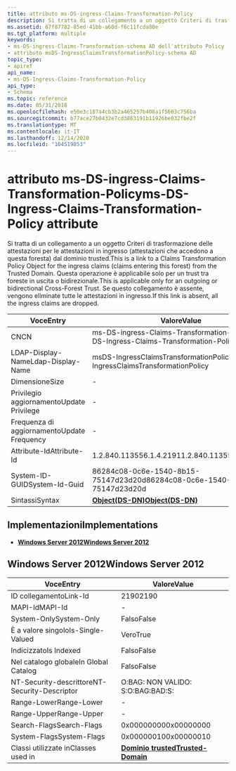 ```yaml
---
title: attributo ms-DS-ingress-Claims-Transformation-Policy
description: Si tratta di un collegamento a un oggetto Criteri di trasformazione delle attestazioni per le attestazioni in ingresso (attestazioni che accedono a questa foresta) dal dominio trusted.
ms.assetid: 67f87782-85ed-41bb-a60d-f6c11fcda80e
ms.tgt_platform: multiple
keywords:
- ms-DS-ingress-Claims-Transformation-schema AD dell'attributo Policy
- attributo msDS-IngressClaimsTransformationPolicy-schema AD
topic_type:
- apiref
api_name:
- ms-DS-Ingress-Claims-Transformation-Policy
api_type:
- Schema
ms.topic: reference
ms.date: 05/31/2018
ms.openlocfilehash: e50e3c187a4cb3b2a465257b408a1f5603c756ba
ms.sourcegitcommit: b77ace27b0432e7cd3863191b11926be032fbe2f
ms.translationtype: MT
ms.contentlocale: it-IT
ms.lasthandoff: 12/14/2020
ms.locfileid: "104519853"
---
```

# <a name="ms-ds-ingress-claims-transformation-policy-attribute"></a><span data-ttu-id="96d9b-105">attributo ms-DS-ingress-Claims-Transformation-Policy</span><span class="sxs-lookup"><span data-stu-id="96d9b-105">ms-DS-Ingress-Claims-Transformation-Policy attribute</span></span>

<span data-ttu-id="96d9b-106">Si tratta di un collegamento a un oggetto Criteri di trasformazione delle attestazioni per le attestazioni in ingresso (attestazioni che accedono a questa foresta) dal dominio trusted.</span><span class="sxs-lookup"><span data-stu-id="96d9b-106">This is a link to a Claims Transformation Policy Object for the ingress claims (claims entering this forest) from the Trusted Domain.</span></span> <span data-ttu-id="96d9b-107">Questa operazione è applicabile solo per un trust tra foreste in uscita o bidirezionale.</span><span class="sxs-lookup"><span data-stu-id="96d9b-107">This is applicable only for an outgoing or bidirectional Cross-Forest Trust.</span></span> <span data-ttu-id="96d9b-108">Se questo collegamento è assente, vengono eliminate tutte le attestazioni in ingresso.</span><span class="sxs-lookup"><span data-stu-id="96d9b-108">If this link is absent, all the ingress claims are dropped.</span></span>



| <span data-ttu-id="96d9b-109">Voce</span><span class="sxs-lookup"><span data-stu-id="96d9b-109">Entry</span></span> | <span data-ttu-id="96d9b-110">Valore</span><span class="sxs-lookup"><span data-stu-id="96d9b-110">Value</span></span> |
|-------------------|--------------------------------------------|
| <span data-ttu-id="96d9b-111">CN</span><span class="sxs-lookup"><span data-stu-id="96d9b-111">CN</span></span>                | <span data-ttu-id="96d9b-112">ms-DS-ingress-Claims-Transformation-Policy</span><span class="sxs-lookup"><span data-stu-id="96d9b-112">ms-DS-Ingress-Claims-Transformation-Policy</span></span> |
| <span data-ttu-id="96d9b-113">LDAP-Display-Name</span><span class="sxs-lookup"><span data-stu-id="96d9b-113">Ldap-Display-Name</span></span> | <span data-ttu-id="96d9b-114">msDS-IngressClaimsTransformationPolicy</span><span class="sxs-lookup"><span data-stu-id="96d9b-114">msDS-IngressClaimsTransformationPolicy</span></span>     |
| <span data-ttu-id="96d9b-115">Dimensione</span><span class="sxs-lookup"><span data-stu-id="96d9b-115">Size</span></span>              | \-                                         |
| <span data-ttu-id="96d9b-116">Privilegio aggiornamento</span><span class="sxs-lookup"><span data-stu-id="96d9b-116">Update Privilege</span></span>  | \-                                         |
| <span data-ttu-id="96d9b-117">Frequenza di aggiornamento</span><span class="sxs-lookup"><span data-stu-id="96d9b-117">Update Frequency</span></span>  | \-                                         |
| <span data-ttu-id="96d9b-118">Attribute-Id</span><span class="sxs-lookup"><span data-stu-id="96d9b-118">Attribute-Id</span></span>      | <span data-ttu-id="96d9b-119">1.2.840.113556.1.4.2191</span><span class="sxs-lookup"><span data-stu-id="96d9b-119">1.2.840.113556.1.4.2191</span></span>                    |
| <span data-ttu-id="96d9b-120">System-ID-GUID</span><span class="sxs-lookup"><span data-stu-id="96d9b-120">System-Id-Guid</span></span>    | <span data-ttu-id="96d9b-121">86284c08-0c6e-1540-8b15-75147d23d20d</span><span class="sxs-lookup"><span data-stu-id="96d9b-121">86284c08-0c6e-1540-8b15-75147d23d20d</span></span>       |
| <span data-ttu-id="96d9b-122">Sintassi</span><span class="sxs-lookup"><span data-stu-id="96d9b-122">Syntax</span></span>            | [<span data-ttu-id="96d9b-123">**Object(DS-DN)**</span><span class="sxs-lookup"><span data-stu-id="96d9b-123">**Object(DS-DN)**</span></span>](s-object-ds-dn.md)    |



## <a name="implementations"></a><span data-ttu-id="96d9b-124">Implementazioni</span><span class="sxs-lookup"><span data-stu-id="96d9b-124">Implementations</span></span>

-   [<span data-ttu-id="96d9b-125">**Windows Server 2012**</span><span class="sxs-lookup"><span data-stu-id="96d9b-125">**Windows Server 2012**</span></span>](#windows-server-2012)

## <a name="windows-server-2012"></a><span data-ttu-id="96d9b-126">Windows Server 2012</span><span class="sxs-lookup"><span data-stu-id="96d9b-126">Windows Server 2012</span></span>



| <span data-ttu-id="96d9b-127">Voce</span><span class="sxs-lookup"><span data-stu-id="96d9b-127">Entry</span></span> | <span data-ttu-id="96d9b-128">Valore</span><span class="sxs-lookup"><span data-stu-id="96d9b-128">Value</span></span> |
|------------------------|------------------------------------------------------|
| <span data-ttu-id="96d9b-129">ID collegamento</span><span class="sxs-lookup"><span data-stu-id="96d9b-129">Link-Id</span></span>                | <span data-ttu-id="96d9b-130">2190</span><span class="sxs-lookup"><span data-stu-id="96d9b-130">2190</span></span>                                                 |
| <span data-ttu-id="96d9b-131">MAPI-Id</span><span class="sxs-lookup"><span data-stu-id="96d9b-131">MAPI-Id</span></span>                | \-                                                   |
| <span data-ttu-id="96d9b-132">System-Only</span><span class="sxs-lookup"><span data-stu-id="96d9b-132">System-Only</span></span>            | <span data-ttu-id="96d9b-133">Falso</span><span class="sxs-lookup"><span data-stu-id="96d9b-133">False</span></span>                                                |
| <span data-ttu-id="96d9b-134">È a valore singolo</span><span class="sxs-lookup"><span data-stu-id="96d9b-134">Is-Single-Valued</span></span>       | <span data-ttu-id="96d9b-135">Vero</span><span class="sxs-lookup"><span data-stu-id="96d9b-135">True</span></span>                                                 |
| <span data-ttu-id="96d9b-136">Indicizzato</span><span class="sxs-lookup"><span data-stu-id="96d9b-136">Is Indexed</span></span>             | <span data-ttu-id="96d9b-137">Falso</span><span class="sxs-lookup"><span data-stu-id="96d9b-137">False</span></span>                                                |
| <span data-ttu-id="96d9b-138">Nel catalogo globale</span><span class="sxs-lookup"><span data-stu-id="96d9b-138">In Global Catalog</span></span>      | <span data-ttu-id="96d9b-139">Falso</span><span class="sxs-lookup"><span data-stu-id="96d9b-139">False</span></span>                                                |
| <span data-ttu-id="96d9b-140">NT-Security-descrittore</span><span class="sxs-lookup"><span data-stu-id="96d9b-140">NT-Security-Descriptor</span></span> | <span data-ttu-id="96d9b-141">O:BAG: NON VALIDO: S:</span><span class="sxs-lookup"><span data-stu-id="96d9b-141">O:BAG:BAD:S:</span></span>                                         |
| <span data-ttu-id="96d9b-142">Range-Lower</span><span class="sxs-lookup"><span data-stu-id="96d9b-142">Range-Lower</span></span>            | \-                                                   |
| <span data-ttu-id="96d9b-143">Range-Upper</span><span class="sxs-lookup"><span data-stu-id="96d9b-143">Range-Upper</span></span>            | \-                                                   |
| <span data-ttu-id="96d9b-144">Search-Flags</span><span class="sxs-lookup"><span data-stu-id="96d9b-144">Search-Flags</span></span>           | <span data-ttu-id="96d9b-145">0x00000000</span><span class="sxs-lookup"><span data-stu-id="96d9b-145">0x00000000</span></span>                                           |
| <span data-ttu-id="96d9b-146">System-Flags</span><span class="sxs-lookup"><span data-stu-id="96d9b-146">System-Flags</span></span>           | <span data-ttu-id="96d9b-147">0x00000010</span><span class="sxs-lookup"><span data-stu-id="96d9b-147">0x00000010</span></span>                                           |
| <span data-ttu-id="96d9b-148">Classi utilizzate in</span><span class="sxs-lookup"><span data-stu-id="96d9b-148">Classes used in</span></span>        | [<span data-ttu-id="96d9b-149">**Dominio trusted**</span><span class="sxs-lookup"><span data-stu-id="96d9b-149">**Trusted-Domain**</span></span>](c-trusteddomain.md)<br/> |



 

 





